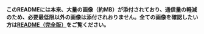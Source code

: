 **このREADMEには本来、大量の画像（約<!-- FILE_SIZE -->MB）が添付されており、通信量の軽減のため、必要最低限以外の画像は添付されおりません。全ての画像を確認したい方は[README（完全版）](./.github/workflows/README_full.md)をご覧ください。**
